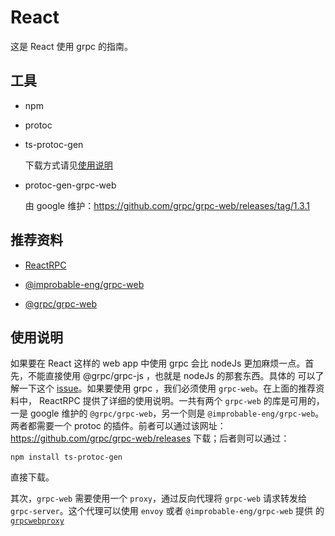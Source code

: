 # React

这是 React 使用 grpc 的指南。

## 工具

+ npm
+ protoc
+ ts-protoc-gen
    
    下载方式请见[使用说明](#使用说明)
    
+ protoc-gen-grpc-web
    
    由 google 维护：https://github.com/grpc/grpc-web/releases/tag/1.3.1
    
## 推荐资料
+ [ReactRPC](https://github.com/oslabs-beta/ReactRPC)

+ [@improbable-eng/grpc-web](https://github.com/improbable-eng/grpc-web)

+ [@grpc/grpc-web](https://github.com/grpc/grpc-web)
    
## 使用说明
    
如果要在 React 这样的 web app 中使用 grpc 会比 nodeJs 更加麻烦一点。首先，不能直接使用 @grpc/grpc-js ，也就是 nodeJs 的那套东西。具体的
可以了解一下这个 [issue](https://github.com/grpc/grpc-node/issues/1638)。如果要使用 grpc ，我们必须使用 `grpc-web`。在上面的推荐资料中，
ReactRPC 提供了详细的使用说明。一共有两个 `grpc-web` 的库是可用的，一是 google 维护的 `@grpc/grpc-web`，另一个则是 `@improbable-eng/grpc-web`。
两者都需要一个 protoc 的插件。前者可以通过该网址：https://github.com/grpc/grpc-web/releases 下载；后者则可以通过：
```shell script
npm install ts-protoc-gen
```

直接下载。

其次，`grpc-web` 需要使用一个 `proxy`，通过反向代理将 `grpc-web` 请求转发给 `grpc-server`。这个代理可以使用 `envoy` 或者 `@improbable-eng/grpc-web` 提供
的 [`grpcwebproxy`](https://github.com/improbable-eng/grpc-web/tree/master/go/grpcwebproxy)